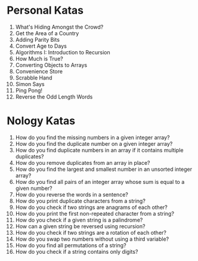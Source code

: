 # Personal Katas

01. What's Hiding Amongst the Crowd?
02. Get the Area of a Country
03. Adding Parity Bits
04. Convert Age to Days
05. Algorithms I: Introduction to Recursion
06. How Much is True?
07. Converting Objects to Arrays
08. Convenience Store
09. Scrabble Hand
10. Simon Says
11. Ping Pong!
12. Reverse the Odd Length Words



# Nology Katas

01. How do you find the missing numbers in a given integer array?
02. How do you find the duplicate number on a given integer array?
03. How do you find duplicate numbers in an array if it contains multiple duplicates?
04. How do you remove duplicates from an array in place?
05. How do you find the largest and smallest number in an unsorted integer array?
06. How do you find all pairs of an integer array whose sum is equal to a given number?
07. How do you reverse the words in a sentence?
08. How do you print duplicate characters from a string?
09. How do you check if two strings are anagrams of each other?
10. How do you print the first non-repeated character from a string?
11. How do you check if a given string is a palindrome?
12. How can a given string be reversed using recursion?
13. How do you check if two strings are a rotation of each other?
14. How do you swap two numbers without using a third variable?
15. How do you find all permutations of a string?
16. How do you check if a string contains only digits?
